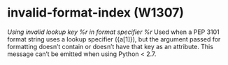 # invalid-format-index (W1307)

*Using invalid lookup key %r in format specifier %r* Used when a PEP
3101 format string uses a lookup specifier ({a\[1\]}), but the argument
passed for formatting doesn’t contain or doesn’t have that key as an
attribute. This message can’t be emitted when using Python &lt; 2.7.

